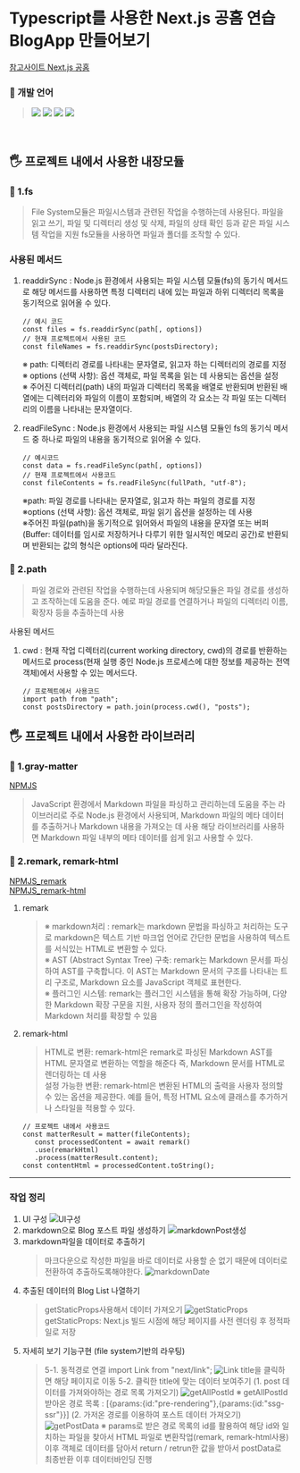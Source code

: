 # Typescript를 사용한 Next.js 공홈 연습 BlogApp 만들어보기

[참고사이트 Next.js 공홈](https://nextjs.org/learn/basics/data-fetching/blog-data)

### 📌 개발 언어

> <img src="https://img.shields.io/badge/next.js-000000?style=flat&logo=next.js&logoColor=white"> 
> <img src="https://img.shields.io/badge/typescript-3178C6?style=flat&logo=typescript&logoColor=white"/>
> <img src="https://img.shields.io/badge/HTML5-E34F26?style=flat&logo=HTML5&logoColor=white"/>
> <img src="https://img.shields.io/badge/CSS3-1572B6?style=flat&logo=CSS3&logoColor=white"/>

<br/>

## 🖐 프로젝트 내에서 사용한 내장모듈

### 📁 1.fs

> File System모듈은 파일시스템과 관련된 작업을 수행하는데 사용된다. 파일을 읽고 쓰기, 파일 및 디렉터리 생성 및 삭제, 파일의 상태 확인 등과 같은 파일 시스템 작업을 지원 fs모듈을 사용하면 파일과 폴더를 조작할 수 있다.

### 사용된 메서드

1. readdirSync : Node.js 환경에서 사용되는 파일 시스템 모듈(fs)의 동기식 메서드로 해당 메서드를 사용하면 특정 디렉터리 내에 있는 파일과 하위 디렉터리 목록을 동기적으로 읽어올 수 있다.

   ```
   // 예시 코드
   const files = fs.readdirSync(path[, options])
   // 현재 프로젝트에서 사용된 코드
   const fileNames = fs.readdirSync(postsDirectory);
   ```

   ※ path: 디렉터리 경로를 나타내는 문자열로, 읽고자 하는 디렉터리의 경로를 지정  
   ※ options (선택 사항): 옵션 객체로, 파일 목록을 읽는 데 사용되는 옵션을 설정  
   ※ 주어진 디렉터리(path) 내의 파일과 디렉터리 목록을 배열로 반환되며 반환된 배열에는 디렉터리와 파일의 이름이 포함되며, 배열의 각 요소는 각 파일 또는 디렉터리의 이름을 나타내는 문자열이다.

2. readFileSync : Node.js 환경에서 사용되는 파일 시스템 모듈인 fs의 동기식 메서드 중 하나로 파일의 내용을 동기적으로 읽어올 수 있다.

   ```
   // 예시코드
   const data = fs.readFileSync(path[, options])
   // 현재 프로젝트에서 사용코드
   const fileContents = fs.readFileSync(fullPath, "utf-8");
   ```

   ※path: 파일 경로를 나타내는 문자열로, 읽고자 하는 파일의 경로를 지정  
   ※options (선택 사항): 옵션 객체로, 파일 읽기 옵션을 설정하는 데 사용  
   ※주어진 파일(path)을 동기적으로 읽어와서 파일의 내용을 문자열 또는 버퍼(Buffer: 데이터를 임시로 저장하거나 다루기 위한 일시적인 메모리 공간)로 반환되며 반환되는 값의 형식은 options에 따라 달라진다.

### 📁 2.path

> 파일 경로와 관련된 작업을 수행하는데 사용되며 해당모듈은 파일 경로를 생성하고 조작하는데 도움을 준다. 예로 파일 경로를 연결하거나 파일의 디렉터리 이름, 확장자 등을 추출하는데 사용

사용된 메서드

1. cwd : 현재 작업 디렉터리(current working directory, cwd)의 경로를 반환하는 메서드로 process(현재 실행 중인 Node.js 프로세스에 대한 정보를 제공하는 전역객체)에서 사용할 수 있는 메서드다.

   ```
   // 프로젝트에서 사용코드
   import path from "path";
   const postsDirectory = path.join(process.cwd(), "posts");
   ```

## 🖐 프로젝트 내에서 사용한 라이브러리

### 📁 1.gray-matter

[NPMJS](https://www.npmjs.com/package/gray-matter)

> JavaScript 환경에서 Markdown 파일을 파싱하고 관리하는데 도움을 주는 라이브러리로 주로 Node.js 환경에서 사용되며, Markdown 파일의 메타 데이터를 추출하거나 Markdown 내용을 가져오는 데 사용 해당 라이브러리를 사용하면 Markdown 파일 내부의 메타 데이터를 쉽게 읽고 사용할 수 있다.

### 📁 2.remark, remark-html

[NPMJS_remark](https://www.npmjs.com/package/remark)  
[NPMJS_remark-html](https://www.npmjs.com/package/remark-html)

1. remark
   > ※ markdown처리 : remark는 markdown 문법을 파싱하고 처리하는 도구로 markdown은 텍스트 기반 마크업 언어로 간단한 문법을 사용하여 텍스트를 서식있는 HTML로 변환할 수 있다.  
   > ※ AST (Abstract Syntax Tree) 구축: remark는 Markdown 문서를 파싱하여 AST를 구축합니다. 이 AST는 Markdown 문서의 구조를 나타내는 트리 구조로, Markdown 요소를 JavaScript 객체로 표현한다.  
   > ※ 플러그인 시스템: remark는 플러그인 시스템을 통해 확장 가능하며, 다양한 Markdown 확장 구문을 지원, 사용자 정의 플러그인을 작성하여 Markdown 처리를 확장할 수 있음
2. remark-html
   > HTML로 변환: remark-html은 remark로 파싱된 Markdown AST를 HTML 문자열로 변환하는 역할을 해준다 즉, Markdown 문서를 HTML로 렌더링하는 데 사용  
   > 설정 가능한 변환: remark-html은 변환된 HTML의 출력을 사용자 정의할 수 있는 옵션을 제공한다. 예를 들어, 특정 HTML 요소에 클래스를 추가하거나 스타일을 적용할 수 있다.
   ```
   // 프로젝트 내에서 사용코드
   const matterResult = matter(fileContents);
      const processedContent = await remark()
      .use(remarkHtml)
      .process(matterResult.content);
   const contentHtml = processedContent.toString();
   ```

---

### 작업 정리

1.  UI 구성
    ![UI구성](./public/ReadmeImage/UI.png)
2.  markdown으로 Blog 포스트 파일 생성하기
    ![markdownPost생성](./public/ReadmeImage/markdownPost.png)
3.  markdown파일을 데이터로 추출하기
    > 마크다운으로 작성한 파일을 바로 데이터로 사용할 순 없기 때문에 데이터로 전환하여 추출하도록해야한다.
    > ![markdownDate](./public/ReadmeImage/markdownDate.png)
4.  추출된 데이터의 Blog List 나열하기
    > getStaticProps사용해서 데이터 가져오기
    > ![getStaticProps](./public/ReadmeImage/getStaticProps.png)
    > getStaticProps: Next.js 빌드 시점에 해당 페이지를 사전 렌더링 후 정적파일로 저장
5.  자세히 보기 기능구현 (file system기반의 라우팅)
    > 5-1. 동적경로 연결 import Link from "next/link";
    > ![Link](./public/ReadmeImage/Link.png) title을 클릭하면 해당 페이지로 이동
    > 5-2. 클릭한 title에 맞는 데이터 보여주기
    > (1. post 데이터를 가져와야하는 경로 목록 가져오기)
    > ![getAllPostId](./public/ReadmeImage/getAllPostId.png)
    > ※ getAllPostId 받아온 경로 목록 : [{params:{id:"pre-rendering"},{params:{id:"ssg-ssr"}}]
    > (2. 가저온 경로를 이용하여 포스트 데이터 가져오기)
    > ![getPostData](./public/ReadmeImage/getPostData.png)
    > ※ params로 받은 경로 목록의 id를 활용하여 해당 id와 일치하는 파일을 찾아서 HTML 파일로 변환작업(remark, remark-html사용) 이후 객체로 데이터를 담아서 return / retrun한 값을 받아서 postData로 최종반환 이후 데이터바인딩 진행
